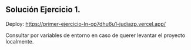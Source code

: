 ## Solución Ejercicio 1.

Deploy: https://primer-ejercicio-ln-op7dhu6u1-judiazp.vercel.app/

Consultar por variables de entorno en caso de querer levantar el proyecto localmente.

